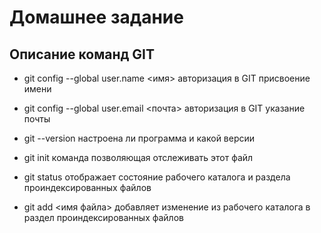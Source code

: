 # Домашнее задание

## Описание команд GIT

* git config --global user.name <имя> авторизация в GIT присвоение имени

* git config --global user.email <почта> авторизация в GIT указание почты

* git --version настроена ли программа и какой версии

* git init команда позволяющая отслеживать этот файл

* git status отображает состояние рабочего каталога и раздела проиндексированных файлов
* git add <имя файла> добавляет изменение из рабочего каталога в раздел проиндексированных файлов
